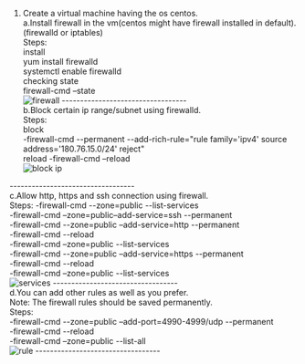 1. Create a virtual machine having the os centos.<br/>
a.Install firewall in the vm(centos might have firewall installed in default).(firewalld or iptables)<br/>
Steps:<br/>
install<br/>
     yum install firewalld <br/>
     systemctl enable firewalld<br/>
checking state<br/>
     firewall-cmd –state <br/>
![firewall](https://user-images.githubusercontent.com/53372486/139917496-4f3c77c6-d99b-4ec2-af79-34b870a219c9.png)
----------------------------------<br/>
b.Block certain ip range/subnet using firewalld.<br/>
Steps:<br/>
block<br/>
-firewall-cmd --permanent --add-rich-rule="rule family='ipv4' source address='180.76.15.0/24' reject"<br/>
reload
-firewall-cmd –reload<br/>
![block ip](https://user-images.githubusercontent.com/53372486/139919969-a10c0735-6853-4fe1-b11c-f82f0ea18b33.png)

----------------------------------<br/>
c.Allow http, https and ssh connection using firewall.<br/>
Steps:
-firewall-cmd --zone=public --list-services<br/>
-firewall-cmd –zone=public–add-service=ssh --permanent<br/>
-firewall-cmd --zone=public –add-service=http --permanent<br/>
-firewall-cmd --reload<br/>
-firewall-cmd –zone=public --list-services<br/>
-firewall-cmd --zone=public –add-service=https --permanent<br/>
-firewall-cmd --reload<br/>
-firewall-cmd –zone=public --list-services<br/>
![services](https://user-images.githubusercontent.com/53372486/139921568-e1e61253-c693-4f1c-b694-c7aa9a6a3fd8.png)
----------------------------------<br/>
d.You can add other rules as well as you prefer.<br/>
    Note: The firewall rules should be saved permanently.<br/>
 Steps:<br/>
 -firewall-cmd --zone=public –add-port=4990-4999/udp --permanent <br/> 
 -firewall-cmd --reload<br/>
 -firewall-cmd –zone=public --list-all<br/>
    ![rule](https://user-images.githubusercontent.com/53372486/139922682-49616b70-a5d5-4d9b-b955-c22e6f04a23e.png)
----------------------------------<br/>